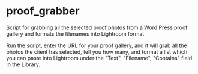# proof_grabber
Script for grabbing all the selected proof photos from a Word Press proof gallery and formats the filenames into Lightroom format

Run the script, enter the URL for your proof gallery, and it will grab all the photos the client has selected, tell you how many, and format a list which you can paste into Lightroom under the "Text", "Filename", "Contains" field in the Library.


